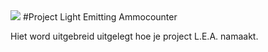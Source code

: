 <img src="http://studenthome.hku.nl/~jesse.vanvliet/Files/IfThisThenThat/Header.png">
#Project Light Emitting Ammocounter

Hiet word uitgebreid uitgelegt hoe je project L.E.A. namaakt.
